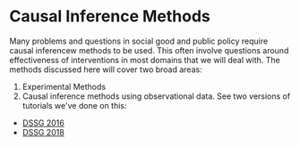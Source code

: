 # Causal Inference Methods

Many problems and questions in social good and public policy require causal inferencew methods to be used. 
This often involve questions around effectiveness of interventions in most domains that we will deal with. 
The methods discussed here will cover two broad areas:
1. Experimental Methods
2. Causal inference methods using observational data. See two versions of tutorials we've done on this:
  - [DSSG 2016](causal-inference-with-observational-data.pdf)
  - [DSSG 2018](causalinference_observational_dssg2018.pdf)
